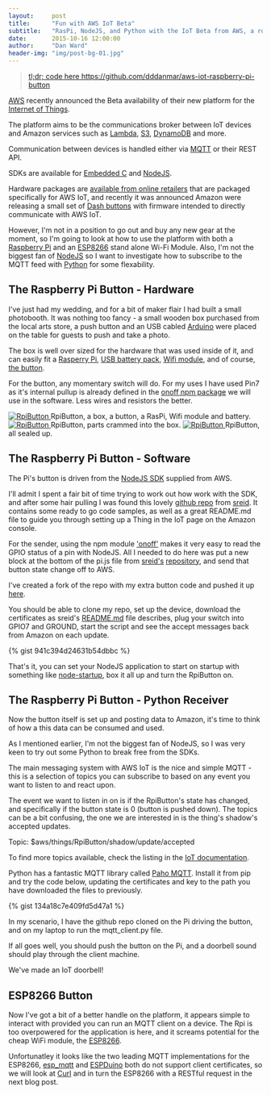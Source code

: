 ```yaml
---
layout:     post
title:      "Fun with AWS IoT Beta"
subtitle:   "RasPi, NodeJS, and Python with the IoT Beta from AWS, a round the world doorbell."
date:       2015-10-16 12:00:00
author:     "Dan Ward"
header-img: "img/post-bg-01.jpg"
---
```


<blockquote><a href="https://github.com/dddanmar/aws-iot-raspberry-pi-button">tl;dr; code here https://github.com/dddanmar/aws-iot-raspberry-pi-button</a></blockquote>


<p><a href="https://aws.amazon.com">AWS</a> recently announced the Beta availability of their new platform for the <a href="http://aws.amazon.com/iot/">Internet of Things</a>.</p>

<p>The platform aims to be the communications broker between IoT devices and Amazon services such as <a href="https://aws.amazon.com/lambda">Lambda</a>, <a href="https://aws.amazon.com/s3">S3</a>, <a href="https://aws.amazon.com/dynamodb">DynamoDB</a> and more.</p>

<p>Communication between devices is handled either via <a href="http://mqtt.org/">MQTT</a> or their REST API.</p>

<p>SDKs are available for <a href="https://github.com/aws/aws-iot-device-sdk-embedded-C">Embedded C</a> and <a href="https://github.com/aws/aws-iot-device-sdk-js">NodeJS</a>.</p>

<p>Hardware packages are <a href="https://aws.amazon.com/partners/iot-hardware/">available from online retailers</a> that are packaged specifically for AWS IoT, and recently it was announced Amazon were releasing a small set of <a href="https://aws.amazon.com/iot/button/">Dash buttons</a> with firmware intended to directly communicate with AWS IoT.</p>

<p>However, I'm not in a position to go out and buy any new gear at the moment, so I'm going to look at how to use the platform with both a <a href="https://www.raspberrypi.org/">Raspberry Pi</a> and an <a href="http://www.esp8266.com/">ESP8266</a> stand alone Wi-Fi Module. Also, I'm not the biggest fan of <a href="https://nodejs.org/en/">NodeJS</a> so I want to investigate how to subscribe to the MQTT feed with <a href="https://www.python.org/">Python</a> for some flexability.</p>

<h2 class="section-heading">The Raspberry Pi Button - Hardware</h2>

<p>I've just had my wedding, and for a bit of maker flair I had built a small photobooth. It was nothing too fancy - a small wooden box purchased from the local arts store, a push button and an USB cabled <a href="https://www.arduino.cc/">Arduino</a> were placed on the table for guests to push and take a photo.</p>

 <p>The box is well over sized for the hardware that was used inside of it, and can easily fit a <A href="http://raspberry.piaustralia.com.au/products/raspberry-pi-2-model-b">Rasperry Pi</a>, <A href="http://www.jaycar.com.au/Sight-%26-Sound-Personal/MP3-iPod-Accessories/MP3-iPod-Accessories/5000mAh-Portable-Rechargeable-Power-Bank/p/MB3724">USB battery pack</a>, <a href="http://www.jaycar.com.au/IT-Products/Networking/Wireless-Hardware-%26-Accessories/N150-Nano-USB-2-0-Wireless-Network-Adaptor/p/YN8309">Wifi module</a>, and of course, <a href="http://www.jaycar.com.au/Electromechanical-Components/Switches/Pushbutton/SWITCH-PUSH-WATPRF-MOM-SPST-5ADC-D%3D30MM/p/SP0732">the button</a>.</p>

 <p>For the button, any momentary switch will do. For my uses I have used Pin7 as it's internal pullup is already defined in the <a href="https://www.npmjs.com/package/onoff">onoff npm package</a> we will use in the software. Less wires and resistors the better.</p>

<a href="#">
    <img src="{{ site.baseurl }}/img/rpi-button-01.jpg" alt="RpiButton">
</a>
<span class="caption text-muted">RpiButton, a box, a button, a RasPi, Wifi module and battery.</span>

<a href="#">
    <img src="{{ site.baseurl }}/img/rpi-button-03.jpg" alt="RpiButton">
</a>
<span class="caption text-muted">RpiButton, parts crammed into the box.</span>
<a href="#">
    <img src="{{ site.baseurl }}/img/rpi-button-02.jpg" alt="RpiButton">
</a>
<span class="caption text-muted">RpiButton, all sealed up.</span>

<h2 class="section-heading">The Raspberry Pi Button - Software</h2>
<p>The Pi's button is driven from the <a href="https://github.com/aws/aws-iot-device-sdk-js">NodeJS SDK</a> supplied from AWS.</p>

<p>I'll admit I spent a fair bit of time trying to work out how work with the SDK, and after some hair pulling I was found this lovely <a href="https://github.com/sreid/aws-iot-raspberry-pi-how-to">github repo</a> from <a href="https://github.com/sreid/">sreid</a>. It contains some ready to go code samples, as well as a great README.md file to guide you through setting up a Thing in the IoT page on the Amazon console.</p>

<p>For the sender, using the npm module <a href="https://www.npmjs.com/package/onoff">'onoff'</a> makes it very easy to read the GPIO status of a pin with NodeJS. All I needed to do here was put a new block at the bottom of the pi.js file from <a href="https://github.com/sreid">sreid's</a> <a href="https://github.com/sreid/aws-iot-raspberry-pi-how-to">repository</a>, and send that button state change off to AWS.</p>

<p>I've created a fork of the repo with my extra button code and pushed it up <a href="https://github.com/dddanmar/aws-iot-raspberry-pi-button">here</a>. </p>

<p>You should be able to clone my repo, set up the device, download the certificates as sreid's <A href="https://github.com/sreid/aws-iot-raspberry-pi-how-to/blob/master/README.md">README.md</a> file describes, plug your switch into GPIO7 and GROUND, start the script and see the accept messages back from Amazon on each update.</p>

<p>{% gist 941c394d24631b54dbbc %}</p>

<p>That's it, you can set your NodeJS application to start on startup with something like <a href="https://github.com/chovy/node-startup">node-startup</a>, box it all up and turn the RpiButton on.</p>

<h2 class="section-heading">The Raspberry Pi Button - Python Receiver</h2>

<p>Now the button itself is set up and posting data to Amazon, it's time to think of how a this data can be consumed and used.</p>

<p>As I mentioned earlier, I'm not the biggest fan of NodeJS, so I was very keen to try out some Python to break free from the SDKs.</p>

<p>The main messaging system with AWS IoT is the nice and simple MQTT - this is a selection of topics you can subscribe to based on any event you want to listen to and react upon.</p>

<p>The event we want to listen in on is if the RpiButton's state has changed, and specifically if the button state is 0 (button is pushed down). The topics can be a bit confusing, the one we are interested in is the thing's shadow's accepted updates.</p>
<p>Topic: $aws/things/RpiButton/shadow/update/accepted</p>
<p>To find more topics available, check the listing in the <a href="http://docs.aws.amazon.com/iot/latest/developerguide/thing-shadow-mqtt.html">IoT documentation</a>.</p>

<p>Python has a fantastic MQTT library called <a href="https://pypi.python.org/pypi/paho-mqtt/1.1">Paho MQTT</a>. Install it from pip and try the code below, updating the certificates and key to the path you have downloaded the files to previously.</p>
<p>{% gist 134a18c7e409fd5d47a1 %}</p>
<p>In my scenario, I have the github repo cloned on the Pi driving the button, and on my laptop to run the mqtt_client.py file.</p>
<p>If all goes well, you should push the button on the Pi, and a doorbell sound should play through the client machine.</p>
<p>We've made an IoT doorbell!</p>

<h2 class="section-heading">ESP8266 Button</h2>

<p>Now I've got a bit of a better handle on the platform, it appears simple to interact with provided you can run an MQTT client on a device. The Rpi is too overpowered for the application is here, and it screams potential for the cheap WiFi module, the <a href="http://esp8266.com">ESP8266</a>.</p>

<p>Unfortunatley it looks like the two leading MQTT implementations for the ESP8266, <a href="https://github.com/tuanpmt/esp_mqtt">esp_mqtt</a> and <a href="https://www.arduino.cc/">ESPDuino</a> both do not support client certificates, so we will look at <a href="https://www.arduino.cc/">Curl</a> and in turn the ESP8266 with a RESTful request in the next blog post.</p>

